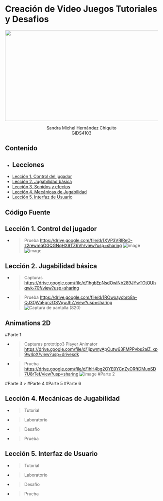 # Creación de Video Juegos Tutoriales y Desafios
<p align="center">
    <img src="https://github.com/user-attachments/assets/55733e6a-1297-4315-a0dd-70f7e42f54f8" alt="Logo" width=1200 height=300>

  <p align="center">
    Sandra Michel Hernández Chiquito
    <br>
    GIDS4103
  </p>
</p>


## Contenido

- ## Lecciones
- [Lección 1. Control del jugador](#lección-1-control-del-jugador)
- [Lección 2. Jugabilidad básica](#lección-2-jugabilidad-básica)
- [Lección 3. Sonidos y efectos](#lección-3-sonidos-y-efectos)
- [Lección 4. Mecánicas de Jugabilidad](#lección-4-mecánicas-de-jugabilidad)
- [Lección 5. Interfaz de Usuario](#lección-5-interfaz-de-usuario)

## Código Fuente

## Lección 1. Control del jugador
  * > Prueba
    > https://drive.google.com/file/d/1XVP3VRlReO-z2rewmqOGQGNqHX9TZ6Vh/view?usp=sharing
    > ![image](https://github.com/user-attachments/assets/54faa6d1-01c0-4908-977b-971c2b090128)
    > ![image](https://github.com/user-attachments/assets/de2a3c0f-78ca-4936-b919-cf5bce17bce6)

    
## Lección 2. Jugabilidad básica
  * > Capturas
    > https://drive.google.com/file/d/1hgbEpNsdOwlNb289JYwTOtOUhqwk-70f/view?usp=sharing
  * > Prueba https://drive.google.com/file/d/1ROwoaycbro8a-QJ3OjVaEgnzOSVqwJhZ/view?usp=sharing
    > ![Captura de pantalla (820)](https://github.com/user-attachments/assets/c5ef1709-0d14-4f3a-9a63-4932e8c01a3b)

    
## Animations 2D
#Parte 1
  * > Capturas 
    >prototipo3 Player Animator
    > https://drive.google.com/file/d/1jpwmyApOutw63FMPPvbs2alZ_xp9w4pX/view?usp=drivesdk
  * > Prueba
    > https://drive.google.com/file/d/1hH4bg2OYE0YCnZyORftDMupSD7U8rTef/view?usp=sharing
    > ![image](https://github.com/user-attachments/assets/9f624883-a542-402e-a169-9104b7498412)
#Parte 2
    >
#Parte 3
    >
#Parte 4
#Parte 5
#Parte 6

    
## Lección 4. Mecánicas de Jugabilidad
  * > Tutorial
  * > Laboratorio
  * > Desafío
  * > Prueba
    
## Lección 5. Interfaz de Usuario
  * > Tutorial
  * > Laboratorio
  * > Desafío
  * > Prueba

